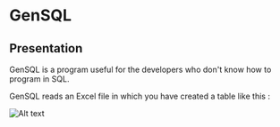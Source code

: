 # GenSQL

## Presentation

GenSQL is a program useful for the developers who don't know how to program in SQL.

GenSQL reads an Excel file in which you have created a table like this :

![Alt text](https://github.com/Maomas/GenSQL/tree/master/assets/table.jpg)


